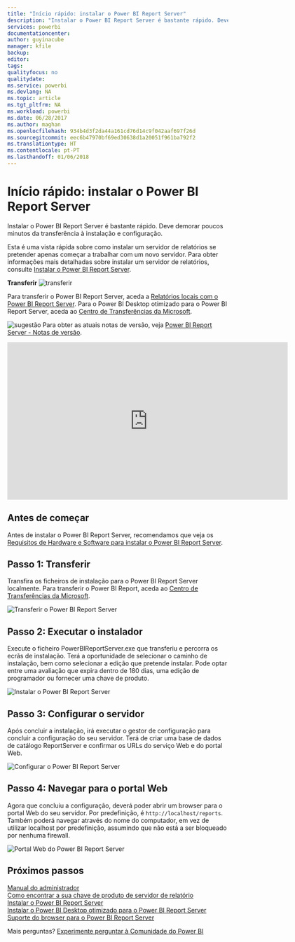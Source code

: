 ```yaml
---
title: "Início rápido: instalar o Power BI Report Server"
description: "Instalar o Power BI Report Server é bastante rápido. Deve demorar poucos minutos da transferência à instalação e configuração."
services: powerbi
documentationcenter: 
author: guyinacube
manager: kfile
backup: 
editor: 
tags: 
qualityfocus: no
qualitydate: 
ms.service: powerbi
ms.devlang: NA
ms.topic: article
ms.tgt_pltfrm: NA
ms.workload: powerbi
ms.date: 06/28/2017
ms.author: maghan
ms.openlocfilehash: 934b4d3f2da44a161cd76d14c9f042aaf697f26d
ms.sourcegitcommit: eec6b47970bf69ed30638d1a20051f961ba792f2
ms.translationtype: HT
ms.contentlocale: pt-PT
ms.lasthandoff: 01/06/2018
---
```

# <a name="quickstart-install-power-bi-report-server"></a>Início rápido: instalar o Power BI Report Server
Instalar o Power BI Report Server é bastante rápido. Deve demorar poucos minutos da transferência à instalação e configuração.

Esta é uma vista rápida sobre como instalar um servidor de relatórios se pretender apenas começar a trabalhar com um novo servidor. Para obter informações mais detalhadas sobre instalar um servidor de relatórios, consulte [Instalar o Power BI Report Server](install-report-server.md).

 **Transferir** ![transferir](media/quickstart-install-report-server/download.png "transferir")

Para transferir o Power BI Report Server, aceda a [Relatórios locais com o Power BI Report Server](https://powerbi.microsoft.com/report-server/). Para o Power BI Desktop otimizado para o Power BI Report Server, aceda ao [Centro de Transferências da Microsoft](https://go.microsoft.com/fwlink/?linkid=837581).

![sugestão](media/quickstart-install-report-server/fyi-tip.png "sugestão") Para obter as atuais notas de versão, veja [Power BI Report Server - Notas de versão](release-notes.md).

<iframe width="640" height="360" src="https://www.youtube.com/embed/zacaEb9A4F0?showinfo=0" frameborder="0" allowfullscreen></iframe>

## <a name="before-you-begin"></a>Antes de começar
Antes de instalar o Power BI Report Server, recomendamos que veja os [Requisitos de Hardware e Software para instalar o Power BI Report Server](system-requirements.md).

## <a name="step-1-download"></a>Passo 1: Transferir
Transfira os ficheiros de instalação para o Power BI Report Server localmente. Para transferir o Power BI Report, aceda ao [Centro de Transferências da Microsoft](https://go.microsoft.com/fwlink/?linkid=839351).

![Transferir o Power BI Report Server](media/quickstart-install-report-server/download-pbireportserver.png)

## <a name="step-2-run-installer"></a>Passo 2: Executar o instalador
Execute o ficheiro PowerBIReportServer.exe que transferiu e percorra os ecrãs de instalação. Terá a oportunidade de selecionar o caminho de instalação, bem como selecionar a edição que pretende instalar. Pode optar entre uma avaliação que expira dentro de 180 dias, uma edição de programador ou fornecer uma chave de produto.

![Instalar o Power BI Report Server](media/quickstart-install-report-server/pbireportserver-install.png)

## <a name="step-3-configure-the-server"></a>Passo 3: Configurar o servidor
Após concluir a instalação, irá executar o gestor de configuração para concluir a configuração do seu servidor. Terá de criar uma base de dados de catálogo ReportServer e confirmar os URLs do serviço Web e do portal Web.

![Configurar o Power BI Report Server](media/quickstart-install-report-server/pbireportserver-configure.png)

## <a name="step-4-browse-to-web-portal"></a>Passo 4: Navegar para o portal Web
Agora que concluiu a configuração, deverá poder abrir um browser para o portal Web do seu servidor. Por predefinição, é `http://localhost/reports`. Também poderá navegar através do nome do computador, em vez de utilizar localhost por predefinição, assumindo que não está a ser bloqueado por nenhuma firewall.

![Portal Web do Power BI Report Server](media/quickstart-install-report-server/web-portal.png)

## <a name="next-steps"></a>Próximos passos
[Manual do administrador](admin-handbook-overview.md)  
[Como encontrar a sua chave de produto de servidor de relatório](find-product-key.md)  
[Instalar o Power BI Report Server](install-report-server.md)  
[Instalar o Power BI Desktop otimizado para o Power BI Report Server](install-powerbi-desktop.md)  
[Suporte do browser para o Power BI Report Server](browser-support.md)

Mais perguntas? [Experimente perguntar à Comunidade do Power BI](https://community.powerbi.com/)

